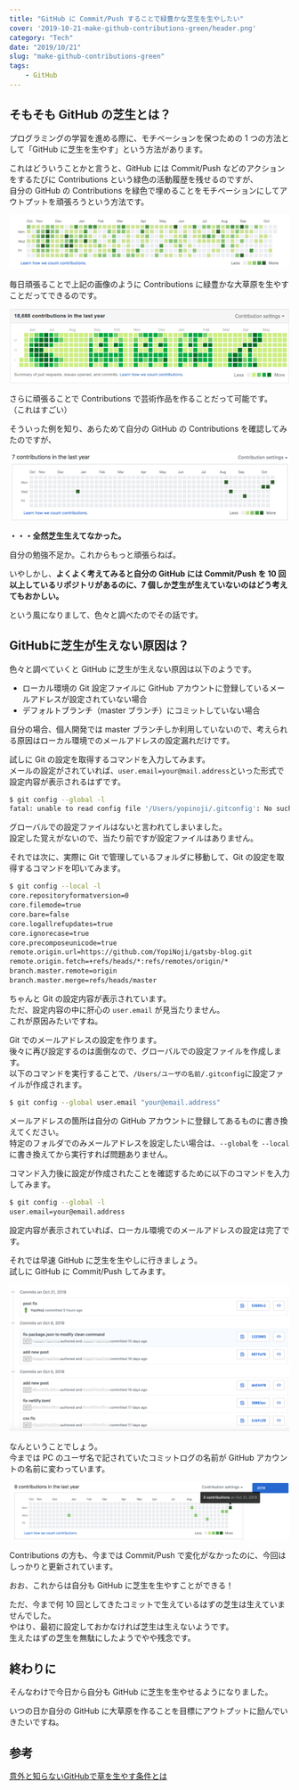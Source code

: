 ```yaml
---
title: "GitHub に Commit/Push することで緑豊かな芝生を生やしたい"
cover: '2019-10-21-make-github-contributions-green/header.png'
category: "Tech"
date: "2019/10/21"
slug: "make-github-contributions-green"
tags:
    - GitHub
---
```


## そもそも GitHub の芝生とは？

プログラミングの学習を進める際に、モチベーションを保つための 1 つの方法として「GitHub に芝生を生やす」という方法があります。

これはどういうことかと言うと、GitHub には Commit/Push などのアクションをするたびに Contributions という緑色の活動履歴を残せるのですが、  
自分の GitHub の Contributions を緑色で埋めることをモチベーションにしてアウトプットを頑張ろうという方法です。

![github-many-contributions-example](./github-many-contributions-example.png)

毎日頑張ることで上記の画像のように Contributions に緑豊かな大草原を生やすことだってできるのです。

![github-contributions-art-example](./github-contributions-art-example.png)

さらに頑張ることで Contributions で芸術作品を作ることだって可能です。  
（これはすごい）

そういった例を知り、あらためて自分の GitHub の Contributions を確認してみたのですが、

![github-my-contributions](./github-my-contributions.png)

**・・・全然芝生生えてなかった。**

自分の勉強不足か。これからもっと頑張らねば。

いやしかし、**よくよく考えてみると自分の GitHub には Commit/Push を 10 回以上しているリポジトリがあるのに、7 個しか芝生が生えていないのはどう考えてもおかしい。**

という風になりまして、色々と調べたのでその話です。

## GitHubに芝生が生えない原因は？

色々と調べていくと GitHub に芝生が生えない原因は以下のようです。

- ローカル環境の Git 設定ファイルに GitHub アカウントに登録しているメールアドレスが設定されていない場合
- デフォルトブランチ（master ブランチ）にコミットしていない場合

自分の場合、個人開発では master ブランチしか利用していないので、考えられる原因はローカル環境でのメールアドレスの設定漏れだけです。

試しに Git の設定を取得するコマンドを入力してみます。  
メールの設定がされていれば、`user.email=your@mail.address`といった形式で設定内容が表示されるはずです。

```bash
$ git config --global -l
fatal: unable to read config file '/Users/yopinoji/.gitconfig': No such file or directory

```

グローバルでの設定ファイルはないと言われてしまいました。  
設定した覚えがないので、当たり前ですが設定ファイルはありません。

それでは次に、実際に Git で管理しているフォルダに移動して、Git の設定を取得するコマンドを叩いてみます。

```bash
$ git config --local -l
core.repositoryformatversion=0
core.filemode=true
core.bare=false
core.logallrefupdates=true
core.ignorecase=true
core.precomposeunicode=true
remote.origin.url=https://github.com/YopiNoji/gatsby-blog.git
remote.origin.fetch=+refs/heads/*:refs/remotes/origin/*
branch.master.remote=origin
branch.master.merge=refs/heads/master
```

ちゃんと Git の設定内容が表示されています。  
ただ、設定内容の中に肝心の `user.email` が見当たりません。  
これが原因みたいですね。

Git でのメールアドレスの設定を作ります。  
後々に再び設定するのは面倒なので、グローバルでの設定ファイルを作成します。  
以下のコマンドを実行することで、`/Users/ユーザの名前/.gitconfig`に設定ファイルが作成されます。

```bash
$ git config --global user.email "your@email.address"
```

メールアドレスの箇所は自分の GitHub アカウントに登録してあるものに書き換えてください。  
特定のフォルダでのみメールアドレスを設定したい場合は、`--global`を `--local` に書き換えてから実行すれば問題ありません。

コマンド入力後に設定が作成されたことを確認するために以下のコマンドを入力してみます。

```bash
$ git config --global -l
user.email=your@email.address
```

設定内容が表示されていれば、ローカル環境でのメールアドレスの設定は完了です。

それでは早速 GitHub に芝生を生やしに行きましょう。  
試しに GitHub に Commit/Push してみます。

![after-fix-setting-github-commit-log](./after-fix-setting-github-commit-log.png)

なんということでしょう。  
今までは PC のユーザ名で記されていたコミットログの名前が GitHub アカウントの名前に変わっています。

![after-fix-setting-github-contributions](./after-fix-setting-github-contributions.png)

Contributions の方も、今までは Commit/Push で変化がなかったのに、今回はしっかりと更新されています。

おお、これからは自分も GitHub に芝生を生やすことができる！

ただ、今まで何 10 回としてきたコミットで生えているはずの芝生は生えていませんでした。  
やはり、最初に設定しておかなければ芝生は生えないようです。  
生えたはずの芝生を無駄にしたようでやや残念です。


## 終わりに

そんなわけで今日から自分も GitHub に芝生を生やせるようになりました。

いつの日か自分の GitHub に大草原を作ることを目標にアウトプットに励んでいきたいですね。

## 参考

[意外と知らないGitHubで草を生やす条件とは](https://findy-code.io/engineer-lab/github-contributions-rule)
